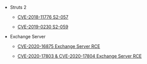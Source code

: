 <!-- docs/%E6%BC%8F%E6%B4%9E%E5%88%86%E6%9E%90/_sidebar.md -->


* Struts 2
    * [CVE-2018-11776 S2-057](/%E6%BC%8F%E6%B4%9E%E5%88%86%E6%9E%90/CVE-2018-11776.md)

    * [CVE-2019-0230 S2-059](/%E6%BC%8F%E6%B4%9E%E5%88%86%E6%9E%90/CVE-2019-0230.md)

* Exchange Server
    * [CVE-2020-16875 Exchange Server RCE](/%E6%BC%8F%E6%B4%9E%E5%88%86%E6%9E%90/CVE-2020-16875.md)

    * [CVE-2020-17803 & CVE-2020-17804 Exchange Server RCE](/%E6%BC%8F%E6%B4%9E%E5%88%86%E6%9E%90/CVE-2020-17803.md)

